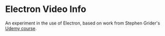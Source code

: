 # Electron Video Info

An experiment in the use of Electron, based on work from Stephen Grider's [Udemy course](https://www.udemy.com/course/electron-react-tutorial/).